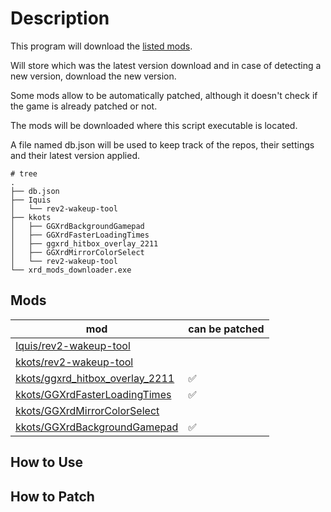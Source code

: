 # Description

This program will download the [listed mods](#mods).

Will store which was the latest version download and in case of detecting a new version, download the new version.

Some mods allow to be automatically patched, although it doesn't check if the game is already patched or not.

The mods will be downloaded where this script executable is located.

A file named db.json will be used to keep track of the repos, their settings and their latest version applied.

```text
# tree   
.
├── db.json
├── Iquis
│   └── rev2-wakeup-tool
├── kkots
│   ├── GGXrdBackgroundGamepad
│   ├── GGXrdFasterLoadingTimes
│   ├── ggxrd_hitbox_overlay_2211
│   ├── GGXrdMirrorColorSelect
│   └── rev2-wakeup-tool
└── xrd_mods_downloader.exe
```

## Mods

| mod                                                                                   | can be patched |
|---------------------------------------------------------------------------------------|----------------|
| [Iquis/rev2-wakeup-tool](https://github.com/Iquis/rev2-wakeup-tool)                   |                |
| [kkots/rev2-wakeup-tool](https://github.com/kkots/rev2-wakeup-tool)                   |                |
| [kkots/ggxrd_hitbox_overlay_2211](https://github.com/kkots/ggxrd_hitbox_overlay_2211) | ✅              |
| [kkots/GGXrdFasterLoadingTimes](https://github.com/kkots/GGXrdFasterLoadingTimes)     | ✅              |
| [kkots/GGXrdMirrorColorSelect](https://github.com/kkots/GGXrdMirrorColorSelect)       |                |
| [kkots/GGXrdBackgroundGamepad](https://github.com/kkots/GGXrdBackgroundGamepad)       | ✅              |

## How to Use

## How to Patch
